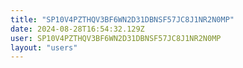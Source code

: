 ```yaml
---
title: "SP10V4PZTHQV3BF6WN2D31DBNSF57JC8J1NR2N0MP"
date: 2024-08-28T16:54:32.129Z
user: SP10V4PZTHQV3BF6WN2D31DBNSF57JC8J1NR2N0MP
layout: "users"
---
```

    